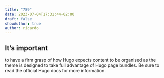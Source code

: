 ```yaml
---
title: "789"
date: 2023-07-04T17:31:44+02:00
draft: false
showAuthor: true
author: ricardo
---
```


## It’s important


to have a firm grasp of how Hugo expects content to be organised as the theme is designed to take full advantage of Hugo page bundles. Be sure to read the official Hugo docs for more information.
